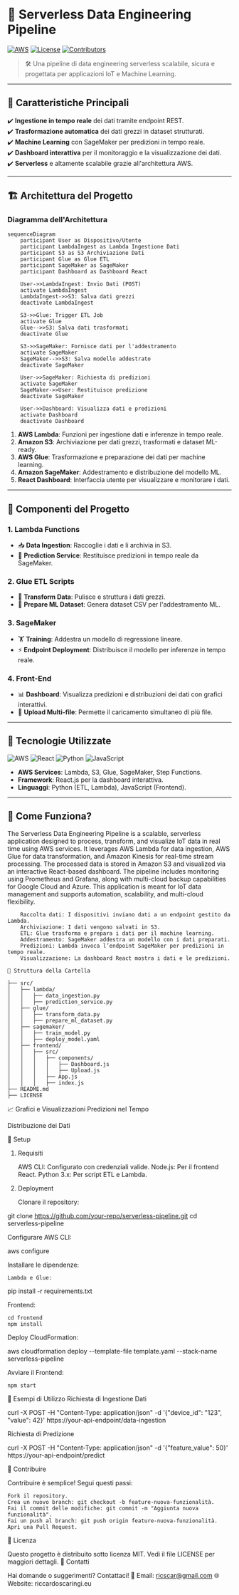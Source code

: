 # 🚀 Serverless Data Engineering Pipeline

[![AWS]([https://img.shields.io/badge/AWS-Serverless-orange?logo=amazonaws&style=flat-square)](https://aws.amazon.com/](https://github.com/ricscar2570/portfolio/blob/main/Serverless%20Data%20Engineering%20Pipeline/Serverless.png?raw=true)) 
[![License](https://img.shields.io/badge/License-MIT-blue.svg?style=flat-square)](LICENSE)
[![Contributors](https://img.shields.io/github/contributors/your-repo?color=green&style=flat-square)](https://github.com/your-repo)

> 🛠️ Una pipeline di data engineering serverless scalabile, sicura e progettata per applicazioni IoT e Machine Learning.

---

## 🌟 **Caratteristiche Principali**
✔️ **Ingestione in tempo reale** dei dati tramite endpoint REST.  
✔️ **Trasformazione automatica** dei dati grezzi in dataset strutturati.  
✔️ **Machine Learning** con SageMaker per predizioni in tempo reale.  
✔️ **Dashboard interattiva** per il monitoraggio e la visualizzazione dei dati.  
✔️ **Serverless** e altamente scalabile grazie all'architettura AWS.  

---

## 🏗️ **Architettura del Progetto**

### **Diagramma dell'Architettura**

```mermaid
sequenceDiagram
    participant User as Dispositivo/Utente
    participant LambdaIngest as Lambda Ingestione Dati
    participant S3 as S3 Archiviazione Dati
    participant Glue as Glue ETL
    participant SageMaker as SageMaker
    participant Dashboard as Dashboard React

    User->>LambdaIngest: Invio Dati (POST)
    activate LambdaIngest
    LambdaIngest->>S3: Salva dati grezzi
    deactivate LambdaIngest
    
    S3->>Glue: Trigger ETL Job
    activate Glue
    Glue-->>S3: Salva dati trasformati
    deactivate Glue
    
    S3->>SageMaker: Fornisce dati per l'addestramento
    activate SageMaker
    SageMaker-->>S3: Salva modello addestrato
    deactivate SageMaker

    User->>SageMaker: Richiesta di predizioni
    activate SageMaker
    SageMaker->>User: Restituisce predizione
    deactivate SageMaker

    User->>Dashboard: Visualizza dati e predizioni
    activate Dashboard
    deactivate Dashboard
```

1. **AWS Lambda**: Funzioni per ingestione dati e inferenze in tempo reale.
2. **Amazon S3**: Archiviazione per dati grezzi, trasformati e dataset ML-ready.
3. **AWS Glue**: Trasformazione e preparazione dei dati per machine learning.
4. **Amazon SageMaker**: Addestramento e distribuzione del modello ML.
5. **React Dashboard**: Interfaccia utente per visualizzare e monitorare i dati.

---

## 🧩 **Componenti del Progetto**

### **1. Lambda Functions**  
- 📥 **Data Ingestion**: Raccoglie i dati e li archivia in S3.  
- 🤖 **Prediction Service**: Restituisce predizioni in tempo reale da SageMaker.

### **2. Glue ETL Scripts**  
- 🔄 **Transform Data**: Pulisce e struttura i dati grezzi.  
- 🧹 **Prepare ML Dataset**: Genera dataset CSV per l'addestramento ML.

### **3. SageMaker**  
- 🏋️ **Training**: Addestra un modello di regressione lineare.  
- ⚡ **Endpoint Deployment**: Distribuisce il modello per inferenze in tempo reale.  

### **4. Front-End**  
- 📊 **Dashboard**: Visualizza predizioni e distribuzioni dei dati con grafici interattivi.  
- 📁 **Upload Multi-file**: Permette il caricamento simultaneo di più file.

---

## 🌈 **Tecnologie Utilizzate**
![AWS](https://img.shields.io/badge/AWS-100%25-orange?logo=amazonaws&style=flat-square)
![React](https://img.shields.io/badge/React.js-UI-blue?logo=react&style=flat-square)
![Python](https://img.shields.io/badge/Python-ETL-yellow?logo=python&style=flat-square)
![JavaScript](https://img.shields.io/badge/JavaScript-Frontend-brightgreen?logo=javascript&style=flat-square)

- **AWS Services**: Lambda, S3, Glue, SageMaker, Step Functions.  
- **Framework**: React.js per la dashboard interattiva.  
- **Linguaggi**: Python (ETL, Lambda), JavaScript (Frontend).  

---

## 🚀 **Come Funziona?**

The Serverless Data Engineering Pipeline is a scalable, serverless application designed to process, transform, and visualize IoT data in real time using AWS services. It leverages AWS Lambda for data ingestion, AWS Glue for data transformation, and Amazon Kinesis for real-time stream processing. The processed data is stored in Amazon S3 and visualized via an interactive React-based dashboard. The pipeline includes monitoring using Prometheus and Grafana, along with multi-cloud backup capabilities for Google Cloud and Azure. This application is meant for IoT data management and supports automation, scalability, and multi-cloud flexibility.


```
    Raccolta dati: I dispositivi inviano dati a un endpoint gestito da Lambda.
    Archiviazione: I dati vengono salvati in S3.
    ETL: Glue trasforma e prepara i dati per il machine learning.
    Addestramento: SageMaker addestra un modello con i dati preparati.
    Predizioni: Lambda invoca l’endpoint SageMaker per predizioni in tempo reale.
    Visualizzazione: La dashboard React mostra i dati e le predizioni.

📂 Struttura della Cartella

├── src/
│   ├── lambda/
│   │   ├── data_ingestion.py
│   │   ├── prediction_service.py
│   ├── glue/
│   │   ├── transform_data.py
│   │   ├── prepare_ml_dataset.py
│   ├── sagemaker/
│   │   ├── train_model.py
│   │   ├── deploy_model.yaml
│   ├── frontend/
│   │   ├── src/
│   │   │   ├── components/
│   │   │   │   ├── Dashboard.js
│   │   │   │   ├── Upload.js
│   │   │   ├── App.js
│   │   │   ├── index.js
├── README.md
├── LICENSE

```

📈 Grafici e Visualizzazioni
Predizioni nel Tempo

Distribuzione dei Dati

🔧 Setup
1. Requisiti

    AWS CLI: Configurato con credenziali valide.
    Node.js: Per il frontend React.
    Python 3.x: Per script ETL e Lambda.

2. Deployment

    Clonare il repository:

git clone https://github.com/your-repo/serverless-pipeline.git
cd serverless-pipeline

Configurare AWS CLI:

aws configure

Installare le dipendenze:

    Lambda e Glue:

pip install -r requirements.txt

Frontend:

    cd frontend
    npm install

Deploy CloudFormation:

aws cloudformation deploy --template-file template.yaml --stack-name serverless-pipeline

Avviare il Frontend:

    npm start

📌 Esempi di Utilizzo
Richiesta di Ingestione Dati

curl -X POST -H "Content-Type: application/json" -d '{"device_id": "123", "value": 42}' https://your-api-endpoint/data-ingestion

Richiesta di Predizione

curl -X POST -H "Content-Type: application/json" -d '{"feature_value": 50}' https://your-api-endpoint/predict

🤝 Contribuire

Contribuire è semplice! Segui questi passi:

    Fork il repository.
    Crea un nuovo branch: git checkout -b feature-nuova-funzionalità.
    Fai il commit delle modifiche: git commit -m "Aggiunta nuova funzionalità".
    Fai un push al branch: git push origin feature-nuova-funzionalità.
    Apri una Pull Request.

📝 Licenza

Questo progetto è distribuito sotto licenza MIT. Vedi il file LICENSE per maggiori dettagli.
📧 Contatti

Hai domande o suggerimenti? Contattaci!
📧 Email: ricscar@gmail.com
🌐 Website: riccardoscaringi.eu

